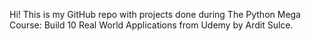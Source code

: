 Hi! This is my GitHub repo with projects done during The Python Mega Course: Build 10 Real World Applications from Udemy by Ardit Sulce.

